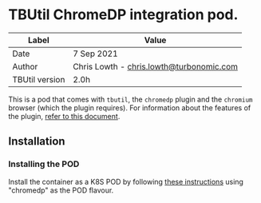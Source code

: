 # TBUtil ChromeDP integration pod.

| Label          | Value       |
| -------------- | ----------- |
| Date           | 7 Sep 2021 |
| Author         | Chris Lowth - chris.lowth@turbonomic.com |
| TBUtil version | 2.0h |
 
This is a pod that comes with `tbutil`, the `chromedp` plugin and the `chromium` browser (which the plugin requires). For information about the features of the plugin, [refer to this document](../chromedp-plugin.md).

## Installation

### Installing the POD

Install the container as a K8S POD by following [these instructions](INSTALL.md) using "chromedp" as the POD flavour.

